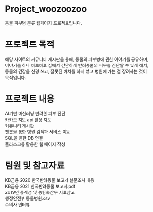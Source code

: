 # Project_woozoozoo
동물 피부병 분류 웹페이지 프로젝트입니다.

# 프로젝트 목적
해당 사이트의 커뮤니티 게시판을 통해, 동물의 피부병에 관한 이야기를 공유하며,  
이야기를 하다 바로바로 집에서 간단하게 반려동물의 피부를 진단할 수 있게 해서,  
동물의 건강을 신경 쓰고, 잘못된 처치를 하지 않고 병원에 가는 걸 장려하는 것이    
목적입니다.

# 프로젝트 내용 
AI기반 머신러닝 반려견 피부 진단  
카카오 지도 api 활용 지도  
커뮤니티 게시판  
챗봇을 통한 병원 검색과 서비스 이동  
SQL을 통한 DB 연결  
플라스크를 활용한 웹 페이지 작성  

# 팀원 및 참고자료 
KB금융 2020 한국반려동물 보고서 설문조사 내용  
KB금융 2021 한국반려동물 보고서.pdf  
2019년 통계청 및 농림축산부 자료참고  
행정안전부 동물병원.csv  
수의사 인터뷰  

